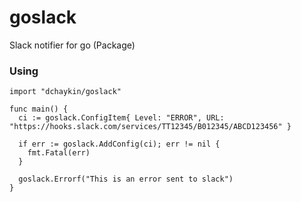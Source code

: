 # goslack
Slack notifier for go (Package)

### Using

```
import "dchaykin/goslack"

func main() {
  ci := goslack.ConfigItem{ Level: "ERROR", URL: "https://hooks.slack.com/services/TT12345/B012345/ABCD123456" }
  
  if err := goslack.AddConfig(ci); err != nil {
    fmt.Fatal(err)
  }
  
  goslack.Errorf("This is an error sent to slack")
}
```
